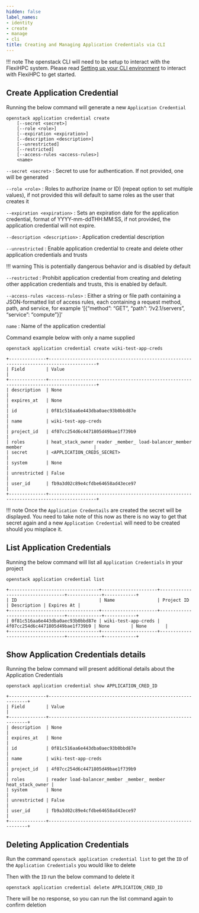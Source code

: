 ```yaml
---
hidden: false
label_names:
- identity
- create
- manage
- cli
title: Creating and Managing Application Credentials via CLI
---
```


!!! note
    The openstack CLI will need to be setup to interact with the FlexiHPC system. Please read [Setting up your CLI environment](../set-up-your-cli-environment/index.md) to interact with FlexiHPC to get started.

## Create Application Credential

Running the below command will generate a new `Application Credential`

```
openstack application credential create
    [--secret <secret>]
    [--role <role>]
    [--expiration <expiration>]
    [--description <description>]
    [--unrestricted]
    [--restricted]
    [--access-rules <access-rules>]
    <name>
```

`--secret <secret>`
:   Secret to use for authentication. If not provided, one will be generated

`--role <role>`
:   Roles to authorize (name or ID) (repeat option to set multiple values), if not provided this will default to same roles as the user that creates it

`--expiration <expiration>`
:   Sets an expiration date for the application credential, format of YYYY-mm-ddTHH:MM:SS, if not provided, the application credential will not expire.

`--description <description>`
:   Application credential description

`--unrestricted`
:   Enable application credential to create and delete other application credentials and trusts

!!! warning
    This is potentially dangerous behavior and is disabled by default

`--restricted`
:   Prohibit application credential from creating and deleting other application credentials and trusts, this is enabled by default.

`--access-rules <access-rules>`
:   Either a string or file path containing a JSON-formatted list of access rules, each containing a request method, path, and service, for example ‘[{“method”: “GET”, “path”: “/v2.1/servers”, “service”: “compute”}]’

`name`
:   Name of the application credential

Command example below with only a name supplied

```
openstack application credential create wiki-test-app-creds
```

``` { .sh .no-copy }
+--------------+----------------------------------------------------------------------------------------+
| Field        | Value                                                                                  |
+--------------+----------------------------------------------------------------------------------------+
| description  | None                                                                                   |
| expires_at   | None                                                                                   |
| id           | 0f81c516aa6e443dba0aec93b0bbd87e                                                       |
| name         | wiki-test-app-creds                                                                    |
| project_id   | 4f07cc254d6c4471805d49bae1f739b9                                                       |
| roles        | heat_stack_owner reader _member_ load-balancer_member member                           |
| secret       | <APPLICATION_CREDS_SECRET>                                                             |
| system       | None                                                                                   |
| unrestricted | False                                                                                  |
| user_id      | fb9a3d02c89e4cfdbe64658ad43ece97                                                       |
+--------------+----------------------------------------------------------------------------------------+
```

!!! note
    Once the `Application Credentails` are created the secret will be displayed. You need to take note of this now as there is no way to get that secret again and a new `Application Credential` will need to be created should you misplace it.

## List Application Credentials

Running the below command will list all `Application Credentials` in your project

```
openstack application credential list
```

``` { .sh .no-copy }
+----------------------------------+---------------------+----------------------------------+-------------+------------+
| ID                               | Name                | Project ID                       | Description | Expires At |
+----------------------------------+---------------------+----------------------------------+-------------+------------+
| 0f81c516aa6e443dba0aec93b0bbd87e | wiki-test-app-creds | 4f07cc254d6c4471805d49bae1f739b9 | None        | None       |
+----------------------------------+---------------------+----------------------------------+-------------+------------+
```

## Show Application Credentials details

Running the below command will present additional details about the Application Credentials

```
openstack application credential show APPLICATION_CRED_ID
```

``` { .sh .no-copy }
+--------------+--------------------------------------------------------------+
| Field        | Value                                                        |
+--------------+--------------------------------------------------------------+
| description  | None                                                         |
| expires_at   | None                                                         |
| id           | 0f81c516aa6e443dba0aec93b0bbd87e                             |
| name         | wiki-test-app-creds                                          |
| project_id   | 4f07cc254d6c4471805d49bae1f739b9                             |
| roles        | reader load-balancer_member _member_ member heat_stack_owner |
| system       | None                                                         |
| unrestricted | False                                                        |
| user_id      | fb9a3d02c89e4cfdbe64658ad43ece97                             |
+--------------+--------------------------------------------------------------+
```

## Deleting Application Credentials

Run the command `openstack application credential list` to get the `ID` of the `Application Credentials` you would like to delete

Then with the `ID` run the below command to delete it

```
openstack application credential delete APPLICATION_CRED_ID
```

There will be no response, so you can run the list command again to confirm deletion 
